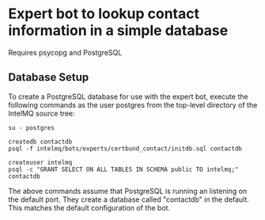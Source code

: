 Expert bot to lookup contact information in a simple database
=============================================================

Requires psycopg and PostgreSQL


Database Setup
--------------

To create a PostgreSQL database for use with the expert bot, execute the
following commands as the user postgres from the top-level directory of
the IntelMQ source tree:

    su - postgres

    createdb contactdb
    psql -f intelmq/bots/experts/certbund_contact/initdb.sql contactdb

    createuser intelmq
    psql -c "GRANT SELECT ON ALL TABLES IN SCHEMA public TO intelmq;" contactdb


The above commands assume that PostgreSQL is running an listening on the
default port. They create a database called "contactdb" in the default.
This matches the default configuration of the bot.
